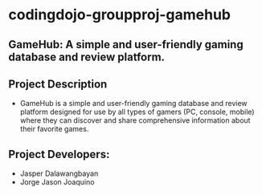 # codingdojo-groupproj-gamehub

## GameHub: A simple and user-friendly gaming database and review platform.

## Project Description
- GameHub is a simple and user-friendly gaming database and review platform designed for use by all types of gamers (PC, console, mobile) where they can discover and share comprehensive information about their favorite games.

## Project Developers:
- Jasper Dalawangbayan
- Jorge Jason Joaquino
